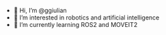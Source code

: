 - 👋 Hi, I’m @ggiulian
- 👀 I’m interested in robotics and artificial intelligence
- 🌱 I’m currently learning ROS2 and MOVEIT2 

<!---
ggiulian/ggiulian is a ✨ special ✨ repository because its `README.md` (this file) appears on your GitHub profile.
You can click the Preview link to take a look at your changes.
--->
